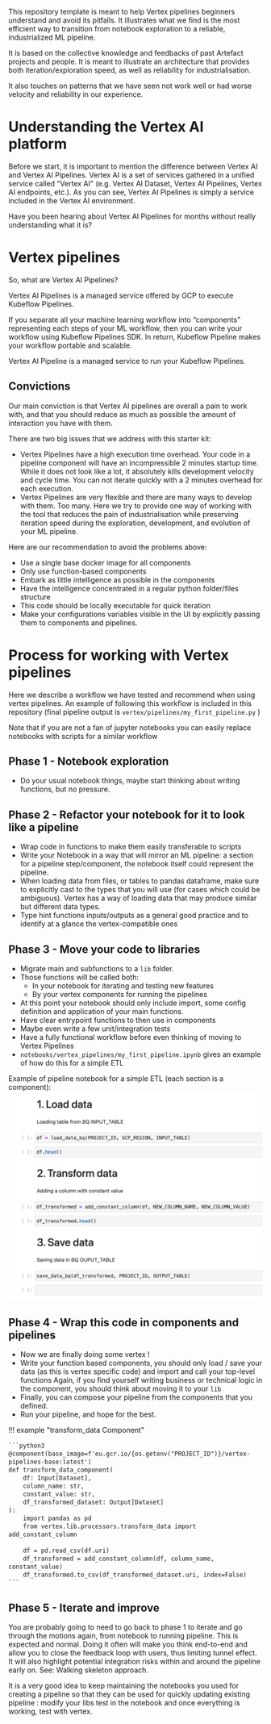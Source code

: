 This repository template is meant to help Vertex pipelines beginners understand and avoid its pitfalls. It illustrates what we find is the most efficient way to transition from notebook exploration to a reliable, industrialized ML pipeline.

It is based on the collective knowledge and feedbacks of past Artefact projects and people. It is meant to illustrate an architecture that provides both iteration/exploration speed, as well as reliability for industrialisation.

It also touches on patterns that we have seen not work well or had worse velocity and reliability in our experience.

# Understanding the Vertex AI platform

Before we start, it is important to mention the difference between Vertex AI and Vertex AI Pipelines. Vertex AI is a set of services gathered in a unified service called "Vertex AI" (e.g. Vertex AI Dataset, Vertex AI Pipelines, Vertex AI endpoints, etc.). As you can see, Vertex AI Pipelines is simply a service included in the Vertex AI environment.

Have you been hearing about Vertex AI Pipelines for months without really understanding what it is?


# Vertex pipelines

So, what are Vertex AI Pipelines?

Vertex AI Pipelines is a managed service offered by GCP to execute Kubeflow Pipelines.

If you separate all your machine learning workflow into “components” representing each steps of your ML workflow, then you can write your workflow using Kubeflow Pipelines SDK. In return, Kubeflow Pipeline makes your workflow portable and scalable.

Vertex AI Pipeline is a managed service to run your Kubeflow Pipelines.


## Convictions

Our main conviction is that Vertex AI pipelines are overall a pain to work with, and that you should reduce as much as possible the amount of interaction you have with them.

There are two big issues that we address with this starter kit:

- Vertex Pipelines have a high execution time overhead. Your code in a pipeline component will have an incompressible 2 minutes startup time. While it does not look like a lot, it absolutely kills development velocity and cycle time. You can not iterate quickly with a 2 minutes overhead for each execution.
- Vertex Pipelines are very flexible and there are many ways to develop with them. Too many. Here we try to provide one way of working with the tool that reduces the pain of industrialisation while preserving iteration speed during the exploration, development, and evolution of your ML pipeline.


Here are our recommendation to avoid the problems above:

- Use a single base docker image for all components
- Only use function-based components
- Embark as little intelligence as possible in the components
- Have the intelligence concentrated in a regular python folder/files structure
- This code should be locally executable for quick iteration
- Make your configurations variables visible in the UI by explicitly passing them to components and pipelines.

# Process for working with Vertex pipelines

Here we describe a workflow we have tested and recommend when using vertex pipelines. 
An example of following this workflow is included in this repository
(final pipeline output is `vertex/pipelines/my_first_pipeline.py` )

Note that if you are not a fan of jupyter notebooks you can easily replace notebooks with scripts for a similar workflow

## Phase 1 - Notebook exploration
- Do your usual notebook things, maybe start thinking about writing functions, but no pressure.

## Phase 2 - Refactor your notebook for it to look like a pipeline

- Wrap code in functions to make them easily transferable to scripts
- Write your Notebook in a way that will mirror an ML pipeline: a section for a pipeline step/component, the notebook itself could represent the pipeline.
- When loading data from files, or tables to pandas dataframe, make sure to explicitly cast to the types that you will use (for cases which could be ambiguous). Vertex has a way of loading data that may produce similar but different data types.
- Type hint functions inputs/outputs as a general good practice and to identify at a glance the vertex-compatible ones


## Phase 3 - Move your code to libraries 

- Migrate main and subfunctions to a `lib` folder. 
- Those functions will be called both: 
  - In your notebook for iterating and testing new features
  - By your vertex components for running the pipelines
- At this point your  notebook should only include import, some config definition and application of your main functions.
- Have clear entrypoint functions to then use in components
- Maybe even write a few unit/integration tests
- Have a fully functional workflow before even thinking of moving to Vertex Pipelines
- `notebooks/vertex_pipelines/my_first_pipeline.ipynb` gives an example of how do this for a simple ETL



Example of pipeline notebook for a simple ETL (each section is a component):
![](assets/notebook_pipeline.png)


## Phase 4 - Wrap this code in components and pipelines

- Now we are finally doing some vertex ! 
- Write your function based components, you should only load / save your data (as this is vertex specific code) and import and call your top-level functions  Again, if you find yourself writing business or technical logic in the component, you should think about moving it to your `lib`
- Finally, you can compose your pipeline from the components that you defined.
- Run your pipeline, and hope for the best.


!!! example "transform_data Component"

    ```python3
    @component(base_image=f'eu.gcr.io/{os.getenv("PROJECT_ID")}/vertex-pipelines-base:latest')
    def transform_data_component(
        df: Input[Dataset],
        column_name: str,
        constant_value: str,
        df_transformed_dataset: Output[Dataset]
    ):
        import pandas as pd
        from vertex.lib.processors.transform_data import add_constant_column
    
        df = pd.read_csv(df.uri)
        df_transformed = add_constant_column(df, column_name, constant_value)
        df_transformed.to_csv(df_transformed_dataset.uri, index=False)
    ```

## Phase 5 - Iterate and improve

You are probably going to need to go back to phase 1 to iterate and go through the motions again, from notebook to running pipeline. This is expected and normal. Doing it often will make you think end-to-end and allow you to close the feedback loop with users, thus limiting tunnel effect. It will also highlight potential integration risks within and around the pipeline early on. See: Walking skeleton approach.

It is a very good idea to keep maintaining the notebooks you used for creating a pipeline so that they can be used for quickly updating existing pipeline :  modify your libs test in the notebook and once everything is working, test with vertex. 
